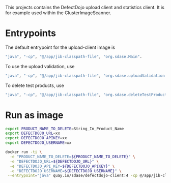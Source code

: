 This projects contains the DefectDojo upload client and statistics client. It is for example used within the ClusterImageScanner.

# Entrypoints
The default entrypoint for the upload-client image is  
```bash
"java", "-cp", "@/app/jib-classpath-file", "org.sdase.Main".
```
To use the upload validation, use
```bash
"java", "-cp", "@/app/jib-classpath-file", "org.sdase.uploadValidation.MainValidation".
```
To delete test products, use
```bash
"java", "-cp", "@/app/jib-classpath-file", "org.sdase.deleteTestProduct.MainDeleteProduct".
```
# Run as image
```bash
export PRODUCT_NAME_TO_DELETE=String_In_Product_Name
export DEFECTDOJO_URL=xx
export DEFECTDOJO_APIKEY=xx
export DEFECTDOJO_USERNAME=xx

docker run -ti \
  -e "PRODUCT_NAME_TO_DELETE=${PRODUCT_NAME_TO_DELETE}" \
  -e "DEFECTDOJO_URL=${DEFECTDOJO_URL}" \
  -e "DEFECTDOJO_API_KEY=${DEFECTDOJO_APIKEY}" \
  -e "DEFECTDOJO_USERNAME=${DEFECTDOJO_USERNAME}" \
 --entrypoint="java" quay.io/sdase/defectdojo-client:4 -cp @/app/jib-classpath-file org.sdase.deleteProduct.DeleteProduct
```